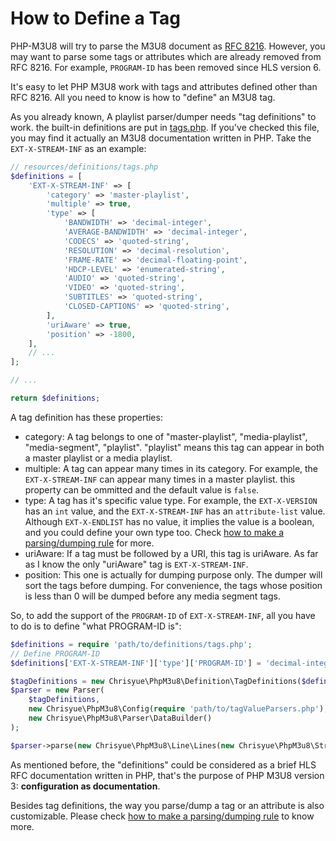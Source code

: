 How to Define a Tag
===================

PHP-M3U8 will try to parse the M3U8 document as
[RFC 8216](https://tools.ietf.org/html/rfc8216). However, you may want to parse
some tags or attributes which are already removed from RFC 8216. For example,
`PROGRAM-ID` has been removed since HLS version 6.

It's easy to let PHP M3U8 work with tags and attributes defined other than
RFC 8216. All you need to know is how to "define" an M3U8 tag.

As you already known, A playlist parser/dumper needs "tag definitions" to work.
the built-in definitions are put in [tags.php](../resources/tags.php). If you've
checked this file, you may find it actually an M3U8 documentation written in PHP.
Take the `EXT-X-STREAM-INF` as an example:

```php
// resources/definitions/tags.php
$definitions = [
    'EXT-X-STREAM-INF' => [
        'category' => 'master-playlist',
        'multiple' => true,
        'type' => [
            'BANDWIDTH' => 'decimal-integer',
            'AVERAGE-BANDWIDTH' => 'decimal-integer',
            'CODECS' => 'quoted-string',
            'RESOLUTION' => 'decimal-resolution',
            'FRAME-RATE' => 'decimal-floating-point',
            'HDCP-LEVEL' => 'enumerated-string',
            'AUDIO' => 'quoted-string',
            'VIDEO' => 'quoted-string',
            'SUBTITLES' => 'quoted-string',
            'CLOSED-CAPTIONS' => 'quoted-string',
        ],
        'uriAware' => true,
        'position' => -1800,
    ],
    // ...
];

// ...

return $definitions;
```

A tag definition has these properties:

- category: A tag belongs to one of "master-playlist", "media-playlist",
  "media-segment", "playlist". "playlist" means this tag can appear in both a
  master playlist or a media playlist.
- multiple: A tag can appear many times in its category. For example, the
  `EXT-X-STREAM-INF` can appear many times in a master playlist. this property
  can be ommitted and the default value is `false`.
- type: A tag has it's specific value type. For example, the `EXT-X-VERSION` has
  an `int` value, and the `EXT-X-STREAM-INF` has an `attribute-list` value.
  Although `EXT-X-ENDLIST` has no value, it implies the value is a boolean, and
  you could define your own type too. Check
  [how to make a parsing/dumping rule](how-to-make-a-parsing-dumping-rule.md)
  for more.
- uriAware: If a tag must be followed by a URI, this tag is uriAware. As far as
  I know the only "uriAware" tag is `EXT-X-STREAM-INF`.
- position: This one is actually for dumping purpose only. The dumper will sort
  the tags before dumping. For convenience, the tags whose position is less than
  0 will be dumped before any media segment tags.

So, to add the support of the `PROGRAM-ID` of `EXT-X-STREAM-INF`, all you have
to do is to define "what PROGRAM-ID is":

```php
$definitions = require 'path/to/definitions/tags.php';
// Define PROGRAM-ID
$definitions['EXT-X-STREAM-INF']['type']['PROGRAM-ID'] = 'decimal-integer';

$tagDefinitions = new Chrisyue\PhpM3u8\Definition\TagDefinitions($definitions);
$parser = new Parser(
    $tagDefinitions,
    new Chrisyue\PhpM3u8\Config(require 'path/to/tagValueParsers.php'),
    new Chrisyue\PhpM3u8\Parser\DataBuilder()
);

$parser->parse(new Chrisyue\PhpM3u8\Line\Lines(new Chrisyue\PhpM3u8\Stream\TextStream($m3u8)));
```

As mentioned before, the "definitions" could be considered as a brief HLS RFC
documentation written in PHP, that's the purpose of PHP M3U8 version 3:
**configuration as documentation**.

Besides tag definitions, the way you parse/dump a tag or an attribute is also
customizable. Please check
[how to make a parsing/dumping rule](how-to-make-a-parsing-dumping-rule.md)
to know more.
